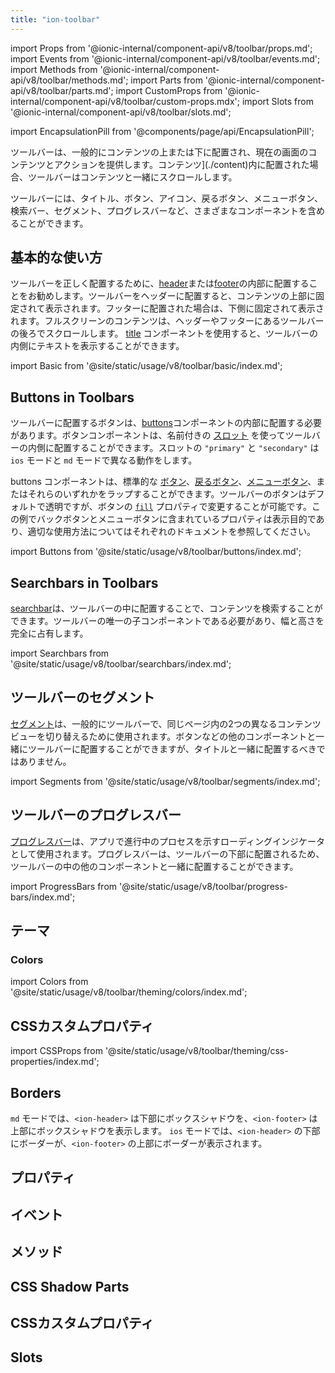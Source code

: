 ```yaml
---
title: "ion-toolbar"
---
```

import Props from '@ionic-internal/component-api/v8/toolbar/props.md';
import Events from '@ionic-internal/component-api/v8/toolbar/events.md';
import Methods from '@ionic-internal/component-api/v8/toolbar/methods.md';
import Parts from '@ionic-internal/component-api/v8/toolbar/parts.md';
import CustomProps from '@ionic-internal/component-api/v8/toolbar/custom-props.mdx';
import Slots from '@ionic-internal/component-api/v8/toolbar/slots.md';

<head>
  <title>ion-toolbar: Customize App Menu Toolbar Buttons and Icons</title>
  <meta name="description" content="Ion-toolbar コンポーネントは、アプリのメニューにあるツールバーボタンをカスタマイズすることができます。コンテンツの上下に固定ツールバーを追加したり、コンテンツと一緒にスクロールするフルスクリーンを使用することができます。" />
</head>

import EncapsulationPill from '@components/page/api/EncapsulationPill';

<EncapsulationPill type="shadow" />


ツールバーは、一般的にコンテンツの上または下に配置され、現在の画面のコンテンツとアクションを提供します。コンテンツ](./content)内に配置された場合、ツールバーはコンテンツと一緒にスクロールします。

ツールバーには、タイトル、ボタン、アイコン、戻るボタン、メニューボタン、検索バー、セグメント、プログレスバーなど、さまざまなコンポーネントを含めることができます。


## 基本的な使い方

ツールバーを正しく配置するために、[header](./header)または[footer](./footer)の内部に配置することをお勧めします。ツールバーをヘッダーに配置すると、コンテンツの上部に固定されて表示されます。フッターに配置された場合は、下側に固定されて表示されます。フルスクリーンのコンテンツは、ヘッダーやフッターにあるツールバーの後ろでスクロールします。 [title](./title) コンポーネントを使用すると、ツールバーの内側にテキストを表示することができます。

import Basic from '@site/static/usage/v8/toolbar/basic/index.md';

<Basic />


## Buttons in Toolbars

ツールバーに配置するボタンは、[buttons](./buttons)コンポーネントの内部に配置する必要があります。ボタンコンポーネントは、名前付きの [スロット](#slots) を使ってツールバーの内側に配置することができます。スロットの `"primary"` と `"secondary"` は `ios` モードと `md` モードで異なる動作をします。

buttons コンポーネントは、標準的な [ボタン](./button)、[戻るボタン](./back-button)、[メニューボタン](./menu-button)、またはそれらのいずれかをラップすることができます。ツールバーのボタンはデフォルトで透明ですが、ボタンの [`fill`](./button#fill) プロパティで変更することが可能です。この例でバックボタンとメニューボタンに含まれているプロパティは表示目的であり、適切な使用方法についてはそれぞれのドキュメントを参照してください。

import Buttons from '@site/static/usage/v8/toolbar/buttons/index.md';

<Buttons />


## Searchbars in Toolbars

[searchbar](./searchbar)は、ツールバーの中に配置することで、コンテンツを検索することができます。ツールバーの唯一の子コンポーネントである必要があり、幅と高さを完全に占有します。

import Searchbars from '@site/static/usage/v8/toolbar/searchbars/index.md';

<Searchbars />


## ツールバーのセグメント

[セグメント](./segment)は、一般的にツールバーで、同じページ内の2つの異なるコンテンツビューを切り替えるために使用されます。ボタンなどの他のコンポーネントと一緒にツールバーに配置することができますが、タイトルと一緒に配置するべきではありません。

import Segments from '@site/static/usage/v8/toolbar/segments/index.md';

<Segments />


## ツールバーのプログレスバー

[プログレスバー](./progress-bar)は、アプリで進行中のプロセスを示すローディングインジケータとして使用されます。プログレスバーは、ツールバーの下部に配置されるため、ツールバーの中の他のコンポーネントと一緒に配置することができます。

import ProgressBars from '@site/static/usage/v8/toolbar/progress-bars/index.md';

<ProgressBars />


## テーマ

### Colors

import Colors from '@site/static/usage/v8/toolbar/theming/colors/index.md';

<Colors />

## CSSカスタムプロパティ

import CSSProps from '@site/static/usage/v8/toolbar/theming/css-properties/index.md';

<CSSProps />


## Borders

`md` モードでは、`<ion-header>` は下部にボックスシャドウを、`<ion-footer>` は上部にボックスシャドウを表示します。 `ios` モードでは、`<ion-header>` の下部にボーダーが、`<ion-footer>` の上部にボーダーが表示されます。


## プロパティ
<Props />

## イベント
<Events />

## メソッド
<Methods />

## CSS Shadow Parts
<Parts />

## CSSカスタムプロパティ
<CustomProps />

## Slots
<Slots />
